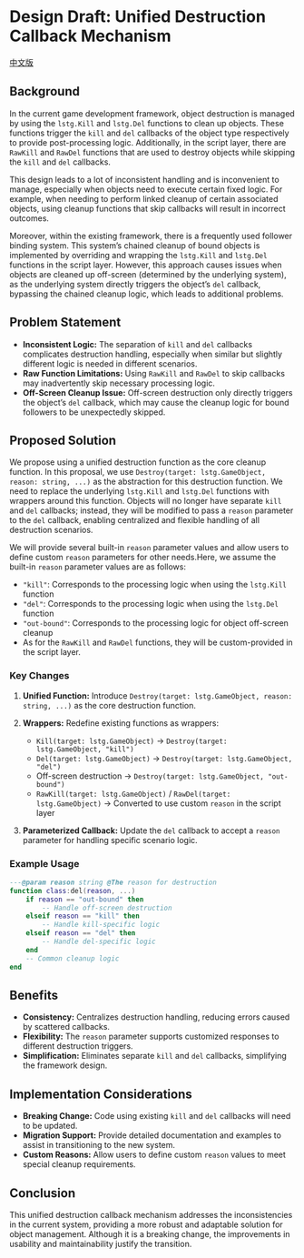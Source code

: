 # Design Draft: Unified Destruction Callback Mechanism

[中文版](../zh/统一的销毁回调机制.md)

## Background

In the current game development framework, object destruction is managed by using the `lstg.Kill` and `lstg.Del` functions to clean up objects. These functions trigger the `kill` and `del` callbacks of the object type respectively to provide post-processing logic.
Additionally, in the script layer, there are `RawKill` and `RawDel` functions that are used to destroy objects while skipping the `kill` and `del` callbacks.

This design leads to a lot of inconsistent handling and is inconvenient to manage, especially when objects need to execute certain fixed logic.
For example, when needing to perform linked cleanup of certain associated objects, using cleanup functions that skip callbacks will result in incorrect outcomes.

Moreover, within the existing framework, there is a frequently used follower binding system. This system’s chained cleanup of bound objects is implemented by overriding and wrapping the `lstg.Kill` and `lstg.Del` functions in the script layer.
However, this approach causes issues when objects are cleaned up off-screen (determined by the underlying system), as the underlying system directly triggers the object’s `del` callback, bypassing the chained cleanup logic, which leads to additional problems.

## Problem Statement

- **Inconsistent Logic:** The separation of `kill` and `del` callbacks complicates destruction handling, especially when similar but slightly different logic is needed in different scenarios.
- **Raw Function Limitations:** Using `RawKill` and `RawDel` to skip callbacks may inadvertently skip necessary processing logic.
- **Off-Screen Cleanup Issue:** Off-screen destruction only directly triggers the object’s `del` callback, which may cause the cleanup logic for bound followers to be unexpectedly skipped.

## Proposed Solution

We propose using a unified destruction function as the core cleanup function.
In this proposal, we use `Destroy(target: lstg.GameObject, reason: string, ...)` as the abstraction for this destruction function.
We need to replace the underlying `lstg.Kill` and `lstg.Del` functions with wrappers around this function.
Objects will no longer have separate `kill` and `del` callbacks; instead, they will be modified to pass a `reason` parameter to the `del` callback, enabling centralized and flexible handling of all destruction scenarios.

We will provide several built-in `reason` parameter values and allow users to define custom `reason` parameters for other needs.Here, we assume the built-in `reason` parameter values are as follows:

- `"kill"`: Corresponds to the processing logic when using the `lstg.Kill` function
- `"del"`: Corresponds to the processing logic when using the `lstg.Del` function
- `"out-bound"`: Corresponds to the processing logic for object off-screen cleanup
- As for the `RawKill` and `RawDel` functions, they will be custom-provided in the script layer.

### Key Changes

1. **Unified Function:** Introduce `Destroy(target: lstg.GameObject, reason: string, ...)` as the core destruction function.
2. **Wrappers:** Redefine existing functions as wrappers:

   - `Kill(target: lstg.GameObject)` → `Destroy(target: lstg.GameObject, "kill")`
   - `Del(target: lstg.GameObject)` → `Destroy(target: lstg.GameObject, "del")`
   - Off-screen destruction → `Destroy(target: lstg.GameObject, "out-bound")`
   - `RawKill(target: lstg.GameObject)` / `RawDel(target: lstg.GameObject)` → Converted to use custom `reason` in the script layer
3. **Parameterized Callback:** Update the `del` callback to accept a `reason` parameter for handling specific scenario logic.

### Example Usage

```lua
---@param reason string @The reason for destruction
function class:del(reason, ...)
    if reason == "out-bound" then
        -- Handle off-screen destruction
    elseif reason == "kill" then
        -- Handle kill-specific logic
    elseif reason == "del" then
        -- Handle del-specific logic
    end
    -- Common cleanup logic
end
```

## Benefits

- **Consistency:** Centralizes destruction handling, reducing errors caused by scattered callbacks.
- **Flexibility:** The `reason` parameter supports customized responses to different destruction triggers.
- **Simplification:** Eliminates separate `kill` and `del` callbacks, simplifying the framework design.

## Implementation Considerations

- **Breaking Change:** Code using existing `kill` and `del` callbacks will need to be updated.
- **Migration Support:** Provide detailed documentation and examples to assist in transitioning to the new system.
- **Custom Reasons:** Allow users to define custom `reason` values to meet special cleanup requirements.

## Conclusion

This unified destruction callback mechanism addresses the inconsistencies in the current system, providing a more robust and adaptable solution for object management. Although it is a breaking change, the improvements in usability and maintainability justify the transition.
